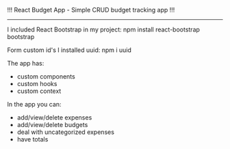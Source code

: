 !!! React Budget App - Simple CRUD budget tracking app !!!

---

I included React Bootstrap in my project:
npm install react-bootstrap bootstrap

Form custom id's I installed uuid:
npm i uuid

The app has:

- custom components
- custom hooks
- custom context

In the app you can:

- add/view/delete expenses
- add/view/delete budgets
- deal with uncategorized expenses
- have totals

